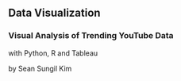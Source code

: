 ## Data Visualization
### Visual Analysis of Trending YouTube Data
with Python, R and Tableau



by Sean Sungil Kim
